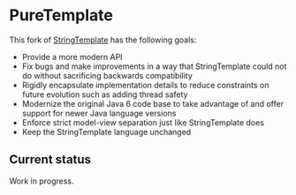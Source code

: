 # PureTemplate

This fork of [StringTemplate](https://github.com/antlr/stringtemplate4) has the following goals:

* Provide a more modern API
* Fix bugs and make improvements in a way that StringTemplate could not do without sacrificing backwards compatibility
* Rigidly encapsulate implementation details to reduce constraints on future evolution such as adding thread safety
* Modernize the original Java 6 code base to take advantage of and offer support for newer Java language versions
* Enforce strict model-view separation just like StringTemplate does
* Keep the StringTemplate language unchanged


## Current status

Work in progress.
